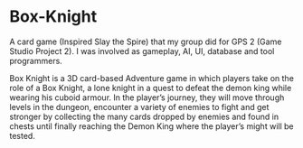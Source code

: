 # Box-Knight
A card game (Inspired Slay the Spire) that my group did for GPS 2 (Game Studio Project 2). I was involved as gameplay, AI, UI, database and tool programmers. 


Box Knight is a 3D card-based Adventure game in which players take on the role of a Box Knight, a lone knight in a quest to defeat the demon king while wearing his cuboid armour. In the player’s journey, they will move through levels in the dungeon, encounter a variety of enemies to fight and get stronger by collecting the many cards dropped by enemies and found in chests until finally reaching the Demon King where the player’s might will be tested.
